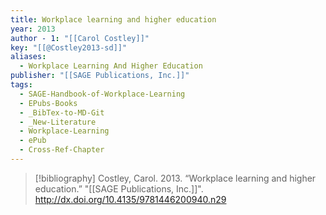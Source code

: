 ```yaml
---
title: Workplace learning and higher education
year: 2013
author - 1: "[[Carol Costley]]"
key: "[[@Costley2013-sd]]"
aliases:
  - Workplace Learning And Higher Education
publisher: "[[SAGE Publications, Inc.]]"
tags:
  - SAGE-Handbook-of-Workplace-Learning
  - EPubs-Books
  - _BibTex-to-MD-Git
  - _New-Literature
  - Workplace-Learning
  - ePub
  - Cross-Ref-Chapter
---
```


> [!bibliography]
> Costley, Carol. 2013. “Workplace learning and higher education.” "[[SAGE Publications, Inc.]]". http://dx.doi.org/10.4135/9781446200940.n29